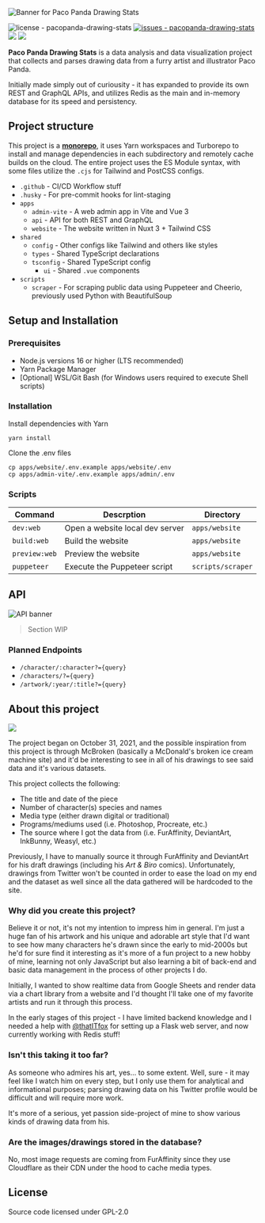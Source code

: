 ![Banner for Paco Panda Drawing Stats](https://user-images.githubusercontent.com/94678583/220274497-18b6a944-a759-469e-a10e-1d9b1ec6a95b.png)

![license - pacopanda-drawing-stats](https://img.shields.io/github/license/kuroji-fusky/pacopanda-drawing-stats?color=336600)
[![issues - pacopanda-drawing-stats](https://img.shields.io/github/issues/kuroji-fusky/pacopanda-drawing-stats)](https://github.com/kuroji-fusky/pacopanda-drawing-stats/issues)
![](https://img.shields.io/github/last-commit/kuroji-fusky/pacopanda-drawing-stats)
![](https://img.shields.io/github/contributors/kuroji-fusky/pacopanda-drawing-stats)

**Paco Panda Drawing Stats** is a data analysis and data visualization project
that collects and parses drawing data from a furry artist and illustrator Paco
Panda.

Initially made simply out of curiousity - it has expanded to provide its own
REST and GraphQL APIs, and utilizes Redis as the main and in-memory database for
its speed and persistency.

## Project structure

This project is a [**monorepo**](https://monorepo.tools/#what-is-a-monorepo), it
uses Yarn workspaces and Turborepo to install and manage dependencies in each
subdirectory and remotely cache builds on the cloud. The entire project uses the
ES Module syntax, with some files utilize the `.cjs` for Tailwind and PostCSS
configs.

- `.github` - CI/CD Workflow stuff
- `.husky` - For pre-commit hooks for lint-staging
- `apps`
  - `admin-vite` - A web admin app in Vite and Vue 3
  - `api` - API for both REST and GraphQL
  - `website` - The website written in Nuxt 3 + Tailwind CSS
- `shared`
  - `config` - Other configs like Tailwind and others like styles
  - `types` - Shared TypeScript declarations
  - `tsconfig` - Shared TypeScript config
	- `ui` - Shared `.vue` components
- `scripts`
  - `scraper` - For scraping public data using Puppeteer and Cheerio, previously
    used Python with BeautifulSoup

## Setup and Installation

### Prerequisites

- Node.js versions 16 or higher (LTS recommended)
- Yarn Package Manager
- [Optional] WSL/Git Bash (for Windows users required to execute Shell scripts)

### Installation

Install dependencies with Yarn

```console
yarn install
```

Clone the .env files

```console
cp apps/website/.env.example apps/website/.env
cp apps/admin-vite/.env.example apps/admin/.env
```

### Scripts

| Command       | Descrption                      | Directory         |
| ------------- | ------------------------------- | ----------------- |
| `dev:web`     | Open a website local dev server | `apps/website`    |
| `build:web`   | Build the website               | `apps/website`    |
| `preview:web` | Preview the website             | `apps/website`    |
| `puppeteer`   | Execute the Puppeteer script    | `scripts/scraper` |

## API

![API banner](https://user-images.githubusercontent.com/94678583/203912229-9b6c2479-e999-4b36-9d54-205037691d18.png)

> Section WIP

### Planned Endpoints

- `/character/:character?={query}`
- `/characters/?={query}`
- `/artwork/:year/:title?={query}`

## About this project

![](https://user-images.githubusercontent.com/94678583/208869784-c68b5483-8e18-4d01-9163-d502b4cb40c5.png)

The project began on October 31, 2021, and the possible inspiration from this
project is through McBroken (basically a McDonald's broken ice cream machine
site) and it'd be interesting to see in all of his drawings to see said data and
it's various datasets.

This project collects the following:

- The title and date of the piece
- Number of character(s) species and names
- Media type (either drawn digital or traditional)
- Programs/mediums used (i.e. Photoshop, Procreate, etc.)
- The source where I got the data from (i.e. FurAffinity, DeviantArt, InkBunny,
  Weasyl, etc.)

Previously, I have to manually source it through FurAffinity and DeviantArt for
his draft drawings (including his _Art & Biro_ comics). Unfortunately, drawings
from Twitter won't be counted in order to ease the load on my end and the
dataset as well since all the data gathered will be hardcoded to the site.

### Why did you create this project?

Believe it or not, it's not my intention to impress him in general. I'm just a
huge fan of his artwork and his unique and adorable art style that I'd want to
see how many characters he's drawn since the early to mid-2000s but he'd for
sure find it interesting as it's more of a fun project to a new hobby of mine,
learning not only JavaScript but also learning a bit of back-end and basic data
management in the process of other projects I do.

Initially, I wanted to show realtime data from Google Sheets and render data via
a chart library from a website and I'd thought I'll take one of my favorite
artists and run it through this process.

In the early stages of this project - I have limited backend knowledge and I
needed a help with [@thatITfox][it] for setting up a Flask web server, and now
currently working with Redis stuff!

### Isn't this taking it too far?

As someone who admires his art, yes... to some extent. Well, sure - it may feel
like I watch him on every step, but I only use them for analytical and
informational purposes; parsing drawing data on his Twitter profile would be
difficult and will require more work.

It's more of a serious, yet passion side-project of mine to show various kinds
of drawing data from his.

### Are the images/drawings stored in the database?

No, most image requests are coming from FurAffinity since they use Cloudflare as
their CDN under the hood to cache media types.

## License

Source code licensed under GPL-2.0

[it]: https://github.com/thatITfox
